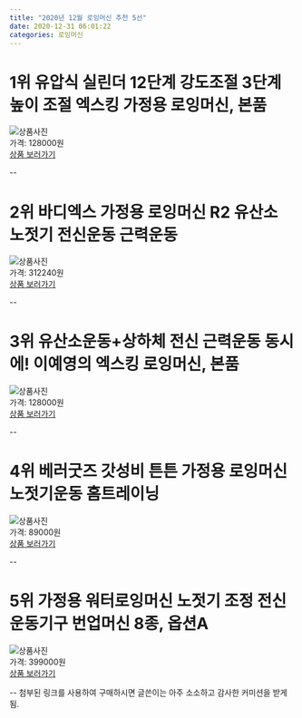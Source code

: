```yaml
---
title: "2020년 12월 로잉머신 추천 5선"
date: 2020-12-31 06:01:22
categories: 로잉머신
---
```



# 1위 유압식 실린더 12단계 강도조절 3단계 높이 조절 엑스킹 가정용 로잉머신, 본품
![상품사진](https://static.coupangcdn.com/image/vendor_inventory/147b/278dc6bcb23617d515e0a30a43f475b8c63528b6b19ff8a793c9da46ce8b.jpg)  
가격: 128000원  
[상품 보러가기](https://link.coupang.com/re/AFFSDP?lptag=AF8330091&pageKey=4529588116&itemId=5469874673&vendorItemId=72769622669&traceid=V0-153-3d795f6e53543711)  

--
# 2위 바디엑스 가정용 로잉머신 R2 유산소 노젓기 전신운동 근력운동
![상품사진](https://static.coupangcdn.com/image/vendor_inventory/images/2018/07/13/16/0/6c668019-ebcd-4210-9fc7-d4040c5a4e5b.jpg)  
가격: 312240원  
[상품 보러가기](https://link.coupang.com/re/AFFSDP?lptag=AF8330091&pageKey=1280699838&itemId=2288694661&vendorItemId=3840718314&traceid=V0-153-599a4d54eda55066)  

--
# 3위 유산소운동+상하체 전신 근력운동 동시에! 이예영의 엑스킹 로잉머신, 본품
![상품사진](https://static.coupangcdn.com/image/vendor_inventory/4548/19ea76974272263aeadab387b90cdff0ff0b4d4c77087c766ca3f4f89cbf.jpg)  
가격: 128000원  
[상품 보러가기](https://link.coupang.com/re/AFFSDP?lptag=AF8330091&pageKey=4529551420&itemId=5469783798&vendorItemId=72769532420&traceid=V0-153-c9f4706911647fc5)  

--
# 4위 베러굿즈 갓성비 튼튼 가정용 로잉머신 노젓기운동 홈트레이닝
![상품사진](https://static.coupangcdn.com/image/vendor_inventory/3f00/f6ad3b78caf5931572b1e13eb2825f63ee5be51819618aedc0e2c0c219e2.jpg)  
가격: 89000원  
[상품 보러가기](https://link.coupang.com/re/AFFSDP?lptag=AF8330091&pageKey=1058250744&itemId=2001610502&vendorItemId=72016726020&traceid=V0-153-ec642120faab8ed9)  

--
# 5위 가정용 워터로잉머신 노젓기 조정 전신 운동기구 번업머신 8종, 옵션A
![상품사진](https://static.coupangcdn.com/image/vendor_inventory/cac6/55902ea2a415ab5a3ac43ad94a69062c3a07e2821a49b985e049e7709d1f.jpg)  
가격: 399000원  
[상품 보러가기](https://link.coupang.com/re/AFFSDP?lptag=AF8330091&pageKey=1973790050&itemId=3357064028&vendorItemId=71343815545&traceid=V0-153-6721ff6776eb5366)  

--
첨부된 링크를 사용하여 구매하시면 글쓴이는 아주 소소하고 감사한 커미션을 받게 됨.
